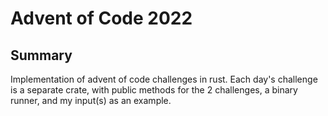# Advent of Code 2022

## Summary
Implementation of advent of code challenges in rust.  Each day's challenge is a separate crate, with public methods for the 2 challenges, a binary runner, and my input(s) as an example.

